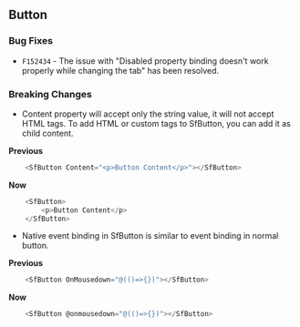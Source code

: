 ##  Button

###    Bug Fixes

- `F152434` - The issue with "Disabled property binding doesn't work properly while changing the tab" has been resolved.

###    Breaking Changes

- Content property will accept only the string value, it will not accept HTML tags. To add HTML or custom tags to SfButton, you can add it as child content.

**Previous**

```csharp
    <SfButton Content="<p>Button Content</p>"></SfButton>
```

**Now**

```csharp
    <SfButton>
        <p>Button Content</p>
    </SfButton>
```

- Native event binding in SfButton is similar to event binding in normal button.

**Previous**

```csharp
    <SfButton OnMousedown="@(()=>{})"></SfButton>
```

**Now**

```csharp
    <SfButton @onmousedown="@(()=>{})"></SfButton>
```

